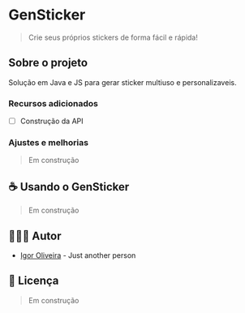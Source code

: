 # GenSticker

> Crie seus próprios stickers de forma fácil e rápida!

## Sobre o projeto

Solução em Java e JS para gerar sticker multiuso e personalizaveis.

### Recursos adicionados

- [ ] Construção da API

### Ajustes e melhorias

> Em construção

## ☕ Usando o GenSticker

> Em construção

## 🙋🏾‍♂️ Autor

* [Igor Oliveira](https://github.com/reedbluue) - Just another person

## 📝 Licença

> Em construção